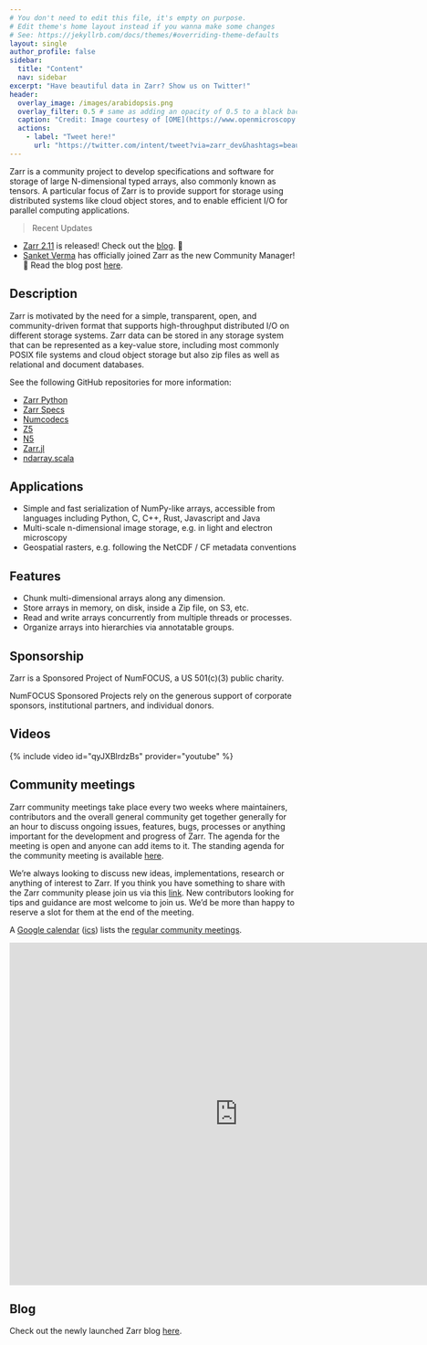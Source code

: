 ```yaml
---
# You don't need to edit this file, it's empty on purpose.
# Edit theme's home layout instead if you wanna make some changes
# See: https://jekyllrb.com/docs/themes/#overriding-theme-defaults
layout: single
author_profile: false
sidebar:
  title: "Content"
  nav: sidebar
excerpt: "Have beautiful data in Zarr? Show us on Twitter!"
header:
  overlay_image: /images/arabidopsis.png
  overlay_filter: 0.5 # same as adding an opacity of 0.5 to a black background
  caption: "Credit: Image courtesy of [OME](https://www.openmicroscopy.org/2020/11/04/zarr-data.html) by Valuchova et al. CC-BY 4.0, [eLife 2020](https://doi.org/10.7554/eLife.52546) [(idr0077)](https://doi.org/10.17867/10000144)"
  actions:
    - label: "Tweet here!"
      url: "https://twitter.com/intent/tweet?via=zarr_dev&hashtags=beautifuldata"
---
```


Zarr is a community project to develop specifications and software for
storage of large N-dimensional typed arrays, also commonly known as
tensors. A particular focus of Zarr is to provide support for storage
using distributed systems like cloud object stores, and to enable
efficient I/O for parallel computing applications.

>Recent Updates

- [Zarr 2.11](https://zarr.readthedocs.io/en/stable/release.html#release-2-11-0) is released! Check out the [blog](https://zarr.dev/blog/release-2-11). 🥂
- [Sanket Verma](https://twitter.com/msankeys963/) has officially joined Zarr as the new Community Manager! 🎉 Read the blog post [here](https://zarr.dev/blog/welcoming-community-manager/).


## Description

Zarr is motivated by the need for a simple, transparent, open, and
community-driven format that supports high-throughput distributed I/O on
different storage systems. Zarr data can be stored in any storage system that
can be represented as a key-value store, including most commonly POSIX file
systems and cloud object storage but also zip files as well as relational and
document databases.

See the following GitHub repositories for more information:

* [Zarr Python](https://github.com/zarr-developers/zarr)
* [Zarr Specs](https://github.com/zarr-developers/zarr-specs)
* [Numcodecs](https://github.com/zarr-developers/numcodecs)
* [Z5](https://github.com/constantinpape/z5)
* [N5](https://github.com/zarr-developers/numcodecs)
* [Zarr.jl](https://github.com/meggart/Zarr.jl)
* [ndarray.scala](https://github.com/lasersonlab/ndarray.scala)

## Applications

* Simple and fast serialization of NumPy-like arrays, accessible from languages including Python, C, C++, Rust, Javascript and Java
* Multi-scale n-dimensional image storage, e.g. in light and electron microscopy
* Geospatial rasters, e.g. following the NetCDF / CF metadata conventions

## Features

* Chunk multi-dimensional arrays along any dimension.
* Store arrays in memory, on disk, inside a Zip file, on S3, etc.
* Read and write arrays concurrently from multiple threads or processes.
* Organize arrays into hierarchies via annotatable groups.

## Sponsorship

Zarr is a Sponsored Project of NumFOCUS, a US 501(c)(3) public charity.

NumFOCUS Sponsored Projects rely on the generous support of corporate sponsors, institutional partners, and individual donors.

## Videos

{% include video id="qyJXBlrdzBs" provider="youtube" %}

## Community meetings

Zarr community meetings take place every two weeks where maintainers, contributors and the overall general community get together generally for an hour to discuss ongoing issues, features, bugs, processes or anything important for the development and progress of Zarr. The agenda for the meeting is open and anyone can add items to it. The standing agenda for the community meeting is available [here](https://hackmd.io/tFcffc__QRuo1UdGcGUbsg).

We’re always looking to discuss new ideas, implementations, research or anything of interest to Zarr. If you think you have something to share with the Zarr community please join us via this [link](https://zoom.us/j/300670033?pwd=OFhjV0FHQmhHK2FYbGFRVnBPMVNJdz09). New contributors looking for tips and guidance are most welcome to join us. We’d be more than happy to reserve a slot for them at the end of the meeting.

A [Google calendar](https://calendar.google.com/calendar/embed?src=c_ba2k79i3u0lkf49vo0jre27j14%40group.calendar.google.com&ctz=Europe%2FBerlin) ([ics](https://calendar.google.com/calendar/ical/c_ba2k79i3u0lkf49vo0jre27j14%40group.calendar.google.com/public/basic.ics)) lists the [regular community meetings](https://github.com/zarr-developers/community/issues/1).

<iframe id="calendariframe"
  src="https://calendar.google.com/calendar/embed?ctz=local&amp;src=c_ba2k79i3u0lkf49vo0jre27j14%40group.calendar.google.com&ctz=Europe%2FBerlin" style="border: 0" width="800" height="600" frameborder="0" scrolling="no"></iframe>

<script>document.getElementById("calendariframe").src = document.getElementById("calendariframe").src.replace("ctz=local", "ctz=" + Intl.DateTimeFormat().resolvedOptions().timeZone)</script>

## Blog

Check out the newly launched Zarr blog [here](https://zarr.dev/blog).
